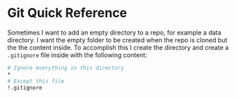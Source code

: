 # Git Quick Reference

Sometimes I want to add an empty directory to a repo, for example a data directory.
I want the empty folder to be created when the repo is cloned but the the content inside.
To accomplish this I create the directory and create a `.gitignore` file inside with the following content:

```sh
# Ignore everything in this directory
*
# Except this file
!.gitignore
```

